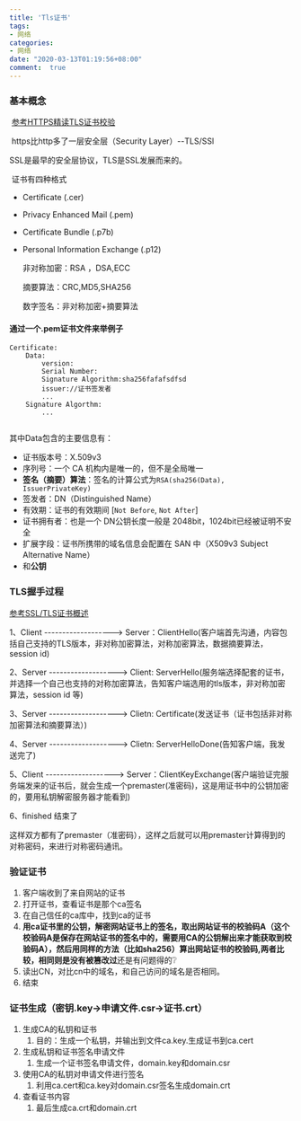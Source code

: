 ```yaml
---
title: 'Tls证书'
tags: 
- 网络
categories: 
- 网络
date: "2020-03-13T01:19:56+08:00"
comment:  true  
---
```


###  基本概念

​	[参考HTTPS精读TLS证书校验](https://zhuanlan.zhihu.com/p/30655259)

​	https比http多了一层安全层（Security Layer）--TLS/SSl

SSL是最早的安全层协议，TLS是SSL发展而来的。

​	证书有四种格式

- Certificate (.cer)
- Privacy Enhanced Mail (.pem)
- Certificate Bundle (.p7b)
- Personal Information Exchange (.p12)

  非对称加密：RSA ，DSA,ECC

  摘要算法：CRC,MD5,SHA256

  数字签名：非对称加密+摘要算法

#### 通过一个.pem证书文件来举例子

```she
Certificate:
	Data:
		version:
		Serial Number:
		Signature Algorithm:sha256fafafsdfsd
		issuer://证书签发者
		...
	Signature Algorthm:
		...
	
```

其中Data包含的主要信息有：

- 证书版本号：X.509v3
- 序列号：一个 CA 机构内是唯一的，但不是全局唯一
- **签名（摘要）算法**：签名的计算公式为`RSA(sha256(Data), IssuerPrivateKey)`
- 签发者：DN（Distinguished Name）
- 有效期：证书的有效期间 [`Not Before`, `Not After`]
- 证书拥有者：也是一个 DN公钥长度一般是 2048bit，1024bit已经被证明不安全
- 扩展字段：证书所携带的域名信息会配置在 SAN 中（X509v3 Subject Alternative Name）
- 和**公钥**

### TLS握手过程

[参考SSL/TLS证书概述](https://segmentfault.com/a/1190000009002353)

1、Client  ------------------->  Server：ClientHello(客户端首先沟通，内容包括自己支持的TLS版本，非对称加密算法，对称加密算法，数据摘要算法，session id)

2、Server -------------------> Client: ServerHello(服务端选择配套的证书，并选择一个自己也支持的对称加密算法，告知客户端选用的tls版本，非对称加密算法，session id 等)

3、Server -------------------> Clietn: Certificate(发送证书（证书包括非对称加密算法和摘要算法）)

4、Server -------------------> Clietn: ServerHelloDone(告知客户端，我发送完了)

5、Client  ------------------->  Server：ClientKeyExchange(客户端验证完服务端发来的证书后，就会生成一个premaster(准密码)，这是用证书中的公钥加密的，要用私钥解密服务器才能看到)

6、finished  结束了

这样双方都有了premaster（准密码），这样之后就可以用premaster计算得到的对称密码，来进行对称密码通讯。

### 验证证书

1. 客户端收到了来自网站的证书
2. 打开证书，查看证书是那个ca签名
3. 在自己信任的ca库中，找到ca的证书
4. **用ca证书里的公钥，解密网站证书上的签名，取出网站证书的校验码A（这个校验码A是保存在网站证书的签名中的，需要用CA的公钥解出来才能获取到校验码A），然后用同样的方法（比如sha256）算出网站证书的校验码,两者比较，相同则是没有被篡改过**还是有问题得的:grey_question:
5. 读出CN，对比cn中的域名，和自己访问的域名是否相同。
6. 结束

### 证书生成（密钥.key->申请文件.csr->证书.crt）

1. 生成CA的私钥和证书
   1. 目的：生成一个私钥，并输出到文件ca.key.生成证书到ca.cert
2. 生成私钥和证书签名申请文件
   1. 生成一个证书签名申请文件，domain.key和domain.csr
3. 使用CA的私钥对申请文件进行签名
   1. 利用ca.cert和ca.key对domain.csr签名生成domain.crt
4. 查看证书内容
   1. 最后生成ca.crt和domain.crt

